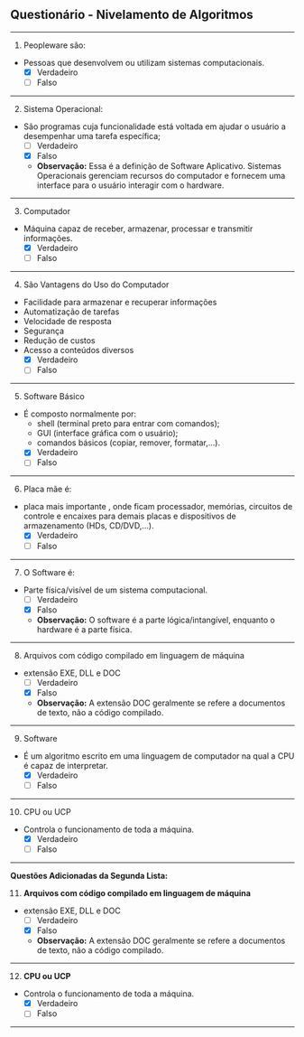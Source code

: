 ## Questionário - Nivelamento de Algoritmos
---
1. Peopleware são:

* Pessoas que desenvolvem ou utilizam sistemas computacionais.
    * [x] Verdadeiro
    * [ ] Falso

---

2. Sistema Operacional:

* São programas cuja funcionalidade está voltada em ajudar o usuário a desempenhar uma tarefa específica;
    * [ ] Verdadeiro
    * [x] Falso
    * **Observação:** Essa é a definição de Software Aplicativo. Sistemas Operacionais gerenciam recursos do computador e fornecem uma interface para o usuário interagir com o hardware.

---

3. Computador

* Máquina capaz de receber, armazenar, processar e transmitir informações.
    * [x] Verdadeiro
    * [ ] Falso

---

4. São Vantagens do Uso do Computador

* Facilidade para armazenar e recuperar informações
* Automatização de tarefas
* Velocidade de resposta
* Segurança
* Redução de custos
* Acesso a conteúdos diversos
    * [x] Verdadeiro
    * [ ] Falso

---

5. Software Básico

* É composto normalmente por:
    * shell (terminal preto para entrar com comandos);
    * GUI (interface gráfica com o usuário);
    * comandos básicos (copiar, remover, formatar,…).
    * [x] Verdadeiro
    * [ ] Falso

---

6. Placa mãe é:

* placa mais importante , onde ficam processador, memórias, circuitos de controle e encaixes para demais placas e dispositivos de armazenamento (HDs, CD/DVD,…).
    * [x] Verdadeiro
    * [ ] Falso

---

7. O Software é:

* Parte física/visível de um sistema computacional.
    * [ ] Verdadeiro
    * [x] Falso
    * **Observação:** O software é a parte lógica/intangível, enquanto o hardware é a parte física.

---

8. Arquivos com código compilado em linguagem de máquina

* extensão EXE, DLL e DOC
    * [ ] Verdadeiro 
    * [x] Falso 
    * **Observação:** A extensão DOC geralmente se refere a documentos de texto, não a código compilado.

---

9. Software

* É um algoritmo escrito em uma linguagem de computador na qual a CPU é capaz de interpretar.
    * [x] Verdadeiro
    * [ ] Falso

---

10. CPU ou UCP

* Controla o funcionamento de toda a máquina.
    * [x] Verdadeiro
    * [ ] Falso

---

**Questões Adicionadas da Segunda Lista:**

11. **Arquivos com código compilado em linguagem de máquina**

* extensão EXE, DLL e DOC
    * [ ] Verdadeiro 
    * [x] Falso 
    * **Observação:** A extensão DOC geralmente se refere a documentos de texto, não a código compilado.

---

12. **CPU ou UCP**

* Controla o funcionamento de toda a máquina.
    * [x] Verdadeiro
    * [ ] Falso 

---
